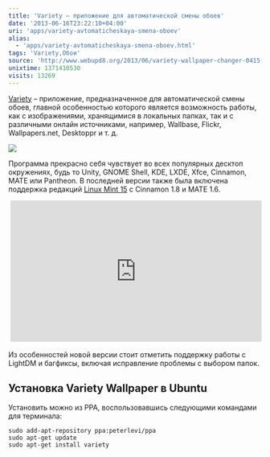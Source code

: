 ```yaml
---
title: 'Variety – приложение для автоматической смены обоев'
date: '2013-06-16T23:22:10+04:00'
uri: 'apps/variety-avtomaticheskaya-smena-oboev'
alias: 
  - 'apps/variety-avtomaticheskaya-smena-oboev.html'
tags: 'Variety,Обои'
source: 'http://www.webupd8.org/2013/06/variety-wallpaper-changer-0415-released.html'
unixtime: 1371410530
visits: 13269
---
```

[Variety](http://peterlevi.com/variety/) – приложение, предназначенное для автоматической смены обоев, главной особенностью которого является возможность работы, как с изображениями, хранящимися в локальных папках, так и с различными онлайн источниками, например, Wallbase, Flickr, Wallpapers.net, Desktoppr и т. д.

[![](img/2013/06/16/23-00/variety-9061182438-o.jpg)](img/2013/06/16/23-00/variety-9061182438-o.jpg)

Программа прекрасно себя чувствует во всех популярных десктоп окружениях, будь то Unity, GNOME Shell, KDE, LXDE, Xfce, Cinnamon, MATE или Pantheon. В последней версии также была включена поддержка редакций [Linux Mint 15](news/uvidela-svet-linux-mint-15) с Cinnamon 1.8 и MATE 1.6.

 <iframe src="http://www.youtube.com/embed/0o2bKHFPMTc" frameborder="0" width="500" height="281"></iframe>

Из особенностей новой версии стоит отметить поддержку работы с LightDM и багфиксы, включая исправление проблемы с выбором папок.

## Установка Variety Wallpaper в Ubuntu

Установить можно из PPA, воспользовавшись следующими командами для терминала:

```
sudo add-apt-repository ppa:peterlevi/ppa
sudo apt-get update
sudo apt-get install variety
```
